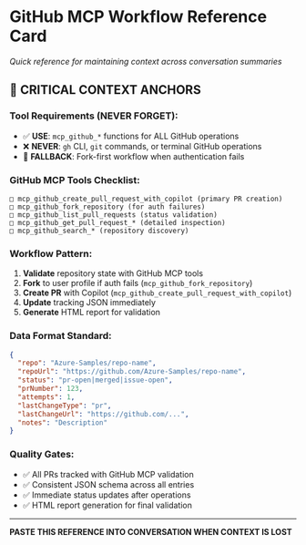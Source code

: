 # GitHub MCP Workflow Reference Card
*Quick reference for maintaining context across conversation summaries*

## 🚨 CRITICAL CONTEXT ANCHORS

### Tool Requirements (NEVER FORGET):
- ✅ **USE**: `mcp_github_*` functions for ALL GitHub operations
- ❌ **NEVER**: `gh` CLI, `git` commands, or terminal GitHub operations
- 🔄 **FALLBACK**: Fork-first workflow when authentication fails

### GitHub MCP Tools Checklist:
```
□ mcp_github_create_pull_request_with_copilot (primary PR creation)
□ mcp_github_fork_repository (for auth failures)
□ mcp_github_list_pull_requests (status validation)
□ mcp_github_get_pull_request_* (detailed inspection)
□ mcp_github_search_* (repository discovery)
```

### Workflow Pattern:
1. **Validate** repository state with GitHub MCP tools
2. **Fork** to user profile if auth fails (`mcp_github_fork_repository`)
3. **Create PR** with Copilot (`mcp_github_create_pull_request_with_copilot`)
4. **Update** tracking JSON immediately
5. **Generate** HTML report for validation

### Data Format Standard:
```json
{
  "repo": "Azure-Samples/repo-name",
  "repoUrl": "https://github.com/Azure-Samples/repo-name",
  "status": "pr-open|merged|issue-open",
  "prNumber": 123,
  "attempts": 1,
  "lastChangeType": "pr",
  "lastChangeUrl": "https://github.com/...",
  "notes": "Description"
}
```

### Quality Gates:
- ✅ All PRs tracked with GitHub MCP validation
- ✅ Consistent JSON schema across all entries
- ✅ Immediate status updates after operations
- ✅ HTML report generation for final validation

---
**PASTE THIS REFERENCE INTO CONVERSATION WHEN CONTEXT IS LOST**
